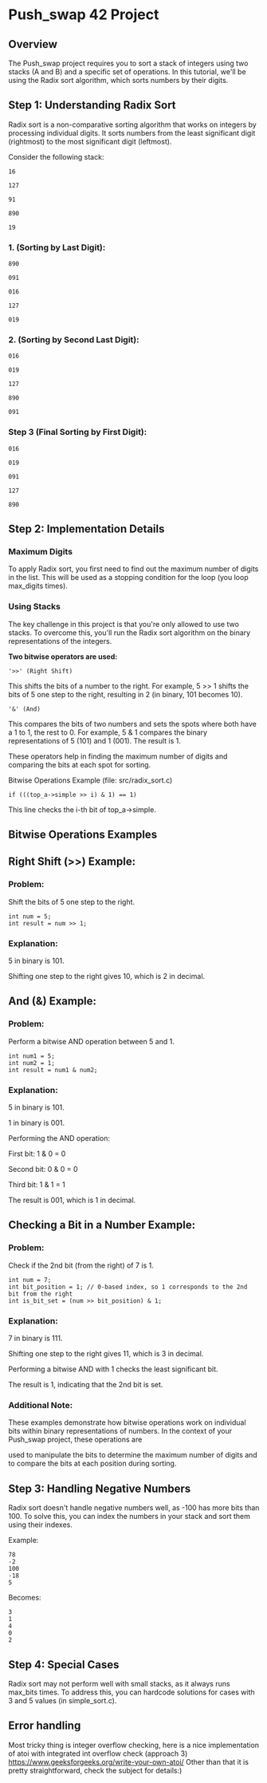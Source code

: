 # Push_swap 42 Project

## Overview

The Push_swap project requires you to sort a stack of integers using two stacks (A and B) and a specific set of operations. In this tutorial, we'll be using the Radix sort algorithm, which sorts numbers by their digits.

## Step 1: Understanding Radix Sort

Radix sort is a non-comparative sorting algorithm that works on integers by processing individual digits. It sorts numbers from the least significant digit (rightmost) to the most significant digit (leftmost).

Consider the following stack:

```
16 

127 

91 

890

19
```

### 1. (Sorting by Last Digit):

```
890

091

016

127

019
```

### 2. (Sorting by Second Last Digit):

```
016

019

127

890

091
```

### Step 3 (Final Sorting by First Digit):

```
016 

019 

091 

127 

890
```

## Step 2: Implementation Details

### Maximum Digits

To apply Radix sort, you first need to find out the maximum number of digits in the list. This will be used as a stopping condition for the loop (you loop max_digits times).

### Using Stacks

The key challenge in this project is that you're only allowed to use two stacks. To overcome this, you'll run the Radix sort algorithm on the binary representations of the integers.

**Two bitwise operators are used:**

```'>>' (Right Shift)``` 

This shifts the bits of a number to the right. For example, 5 >> 1 shifts the bits of 5 one step to the right, resulting in 2 (in binary, 101 becomes 10).

```'&' (And)```

This compares the bits of two numbers and sets the spots where both have a 1 to 1, the rest to 0. For example, 5 & 1 compares the binary representations of 5 (101) and 1 (001). The result is 1.

These operators help in finding the maximum number of digits and comparing the bits at each spot for sorting.

Bitwise Operations Example (file: src/radix_sort.c)

``if (((top_a->simple >> i) & 1) == 1)``

This line checks the i-th bit of top_a->simple.

## Bitwise Operations Examples


## Right Shift (>>) Example:

### Problem:

Shift the bits of 5 one step to the right.

```
int num = 5;
int result = num >> 1;
```

### Explanation:

5 in binary is 101.

Shifting one step to the right gives 10, which is 2 in decimal.


## And (&) Example:

### Problem:

Perform a bitwise AND operation between 5 and 1.

```
int num1 = 5;
int num2 = 1;
int result = num1 & num2;
```

### Explanation:

5 in binary is 101.

1 in binary is 001.

Performing the AND operation:

First bit: 1 & 0 = 0

Second bit: 0 & 0 = 0

Third bit: 1 & 1 = 1

The result is 001, which is 1 in decimal.


## Checking a Bit in a Number Example:

### Problem:

Check if the 2nd bit (from the right) of 7 is 1.

```
int num = 7;
int bit_position = 1; // 0-based index, so 1 corresponds to the 2nd bit from the right
int is_bit_set = (num >> bit_position) & 1;
```

### Explanation:

7 in binary is 111.

Shifting one step to the right gives 11, which is 3 in decimal.

Performing a bitwise AND with 1 checks the least significant bit.

The result is 1, indicating that the 2nd bit is set.

### Additional Note:

These examples demonstrate how bitwise operations work on individual bits within binary representations of numbers. In the context of your Push_swap project, these operations are 

used to manipulate the bits to determine the maximum number of digits and to compare the bits at each position during sorting.

## Step 3: Handling Negative Numbers

Radix sort doesn't handle negative numbers well, as -100 has more bits than 100. To solve this, you can index the numbers in your stack and sort them using their indexes.

Example:

```
78
-2
100
-18
5
```

Becomes:

```
3
1
4
0
2
```

## Step 4: Special Cases

Radix sort may not perform well with small stacks, as it always runs max_bits times. To address this, you can hardcode solutions for cases with 3 and 5 values (in simple_sort.c).

## Error handling

Most tricky thing is integer overflow checking, here is a nice implementation of atoi with integrated int overflow check (approach 3)
https://www.geeksforgeeks.org/write-your-own-atoi/
Other than that it is pretty straightforward, check the subject for details:)
